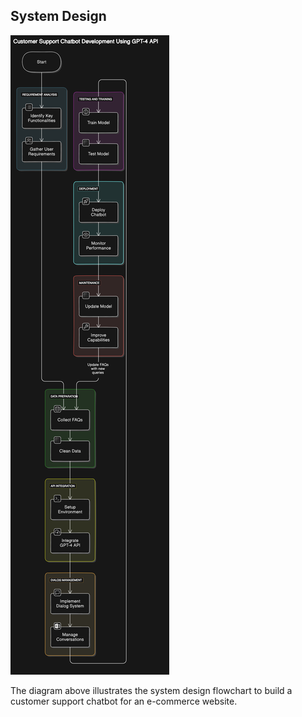 ## System Design

![System Design Diagram](SystemDesign.png)

The diagram above illustrates the system design flowchart to build a customer support chatbot for an e-commerce website.
